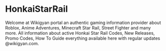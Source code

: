 # HonkaiStarRail
Welcome at Wikigyan portal an authentic gaming information provider about Roblox, Anime Adventures, Minecraft Star Rail, Street Fighter and many more.
All information about active Honkai Star Rail Codes, New Releases, Promo Codes, How To Guide everything available here with regular updates @wikigyan.com.
